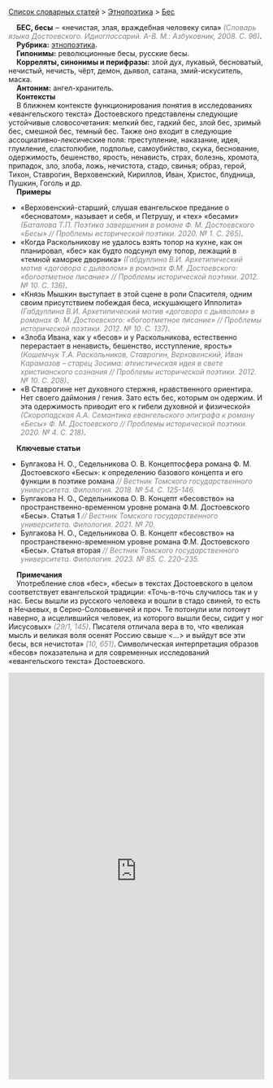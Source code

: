 <style>
st { color: Gray;
  font-style: italic;}
</style>

[Список словарных статей](https://thesaurus-dostoevsky.github.io/Thesaurus/) > [Этнопоэтика](ethnopoe.md) > [Бес](бес.md) 

&nbsp;&nbsp;&nbsp;&nbsp;**БЕС, бесы**  ‒ «нечистая, злая, враждебная человеку сила» <st>(Словарь языка Достоевского. Идиоглоссарий. А-В. М.: Азбуковник, 2008. С. 96)</st>.    
&nbsp;&nbsp;&nbsp;&nbsp;**Рубрика:** [этнопоэтика](ethnopoe.md).  
&nbsp;&nbsp;&nbsp;&nbsp;**Гипонимы:** революционные бесы, русские бесы.  
&nbsp;&nbsp;&nbsp;&nbsp;**Корреляты, синонимы и перифразы:** злой дух, лукавый, бесноватый, нечистый,  нечисть,  чёрт, демон, дьявол, сатана, змий-искуситель, маска.    
&nbsp;&nbsp;&nbsp;&nbsp;**Антоним:** ангел-хранитель.    
&nbsp;&nbsp;&nbsp;&nbsp;**Контексты**  
&nbsp;&nbsp;&nbsp;&nbsp;В ближнем контексте функционирования понятия в исследованиях «евангельского текста» Достоевского  представлены следующие устойчивые словосочетания: мелкий бес,   гадкий бес, злой бес, зримый бес, смешной бес, темный бес. Также оно входит в следующие ассоциативно-лексические поля: преступление, наказание, идея, глумление, сластолюбие, подполье, самоубийство, скука, беснование, одержимость, бешенство, ярость, ненависть, страх, болезнь, хромота, припадок, зло, злоба, ложь, нечистота, стадо, свинья; образ, герой, Тихон, Ставрогин, Верховенский, Кириллов, Иван, Христос, блудница, Пушкин, Гоголь и др.  <br>
&nbsp;&nbsp;&nbsp;&nbsp;**Примеры**  
* «Верховенский-старший, слушая евангельское предание о «бесноватом», называет и себя, и Петрушу, и «тех» «бесами» <st>(Баталова Т.П. Поэтика завершения в романе Ф. М. Достоевского «Бесы» // Проблемы исторической поэтики. 2020. № 1. С. 265)</st>. 
* «Когда Раскольникову не удалось взять топор на кухне, как он планировал, «бес» как будто подсунул ему топор, лежащий в «темной каморке дворника» <st>(Габдуллина В.И. Архетипический мотив «договора с дьяволом» в романах Ф.М. Достоевского: «богоотметное писание» // Проблемы исторической поэтики. 2012. № 10. С. 136)</st>.
* «Князь Мышкин выступает в этой сцене в роли Спасителя, одним своим присутствием побеждая беса, искушающего Ипполита» <st>(Габдуллина В.И. Архетипический мотив «договора с дьяволом» в романах Ф. М. Достоевского: «богоотметное писание» // Проблемы исторической поэтики. 2012. № 10. С. 137)</st>.
* «Злоба Ивана, как у «бесов» и у Раскольникова, естественно перерастает в ненависть, бешенство, исступление, ярость» <st>(Кошемчук Т.А. Раскольников, Ставрогин, Верховенский, Иван Карамазов – старец Зосима: атеистическая идея в свете христианского сознания // Проблемы исторической поэтики.  2012. № 10. С. 208)</st>.  
* «В Ставрогине нет духовного стержня, нравственного ориентира. Нет своего даймония / гения. Зато есть бес, которым он одержим. И эта одержимость приводит его к гибели духовной и физической» <st>(Скоропадская А.А. Семантика евангельского эпиграфа к роману «Бесы» Ф. М. Достоевского // Проблемы исторической поэтики. 2020. № 4. С. 218)</st>.
  
&nbsp;&nbsp;&nbsp;&nbsp;**Ключевые статьи**  
* Булгакова Н. О., Седельникова О. В. Концептосфера романа Ф. М. Достоевского «Бесы»: к определению базового концепта и его функции в поэтике романа <st>// Вестник Томского государственного университета. Филология. 2018.  № 54. С. 125-146.</st>
* Булгакова Н. О., Седельникова О. В. Концепт «бесовство» на пространственно-временном уровне романа Ф.М. Достоевского «Бесы». Статья 1 <st>// Вестник Томского государственного университета. Филология. 2021. № 70.</st>
* Булгакова Н. О., Седельникова О. В. Концепт «бесовство» на пространственно-временном уровне романа Ф.М. Достоевского «Бесы». Статья вторая <st>// Вестник Томского государственного университета. Филология. 2023. № 85. С. 220–235.</st>
  
&nbsp;&nbsp;&nbsp;&nbsp;**Примечания**  
&nbsp;&nbsp;&nbsp;&nbsp;Употребление слов «бес», «бесы» в текстах Достоевского в целом соответствует евангельской традиции:  «Точь-в-точь  случилось  так и у нас. Бесы вышли  из русского человека и вошли в стадо свиней, то есть  в Нечаевых, в Серно-Соловьевичей и проч. Те потонули  или потонут  наверно, а исцелившийся человек, из которого вышли бесы,  сидит у ног Иисусовых» <st>(29/1, 145)</st>. Писателя отличала вера в то, что «великая мысль и великая воля осенят Россию   свыше <…> и выйдут все эти бесы, вся нечистота» <st>[10, 651]</st>. Символическая интерпретация образов «бесов»  показательна и для современных исследований «евангельского текста» Достоевского.  

<iframe src="https://thesaurus-dostoevsky.github.io/nk/бес.html" style="border:0px;width:100%;height:800px" allowfullscreen="true" webkitallowfullscreen="true" mozallowfullscreen="true">
